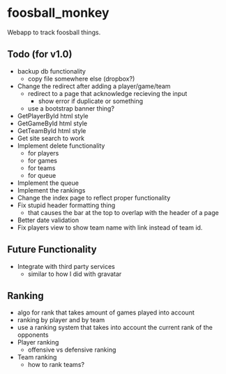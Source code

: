foosball_monkey
===============

Webapp to track foosball things.

Todo (for v1.0)
---------------
- backup db functionality
    - copy file somewhere else (dropbox?)
- Change the redirect after adding a player/game/team
    - redirect to a page that acknowledge recieving the input
        - show error if duplicate or something
    - use a bootstrap banner thing?
- GetPlayerById html style
- GetGameById html style
- GetTeamById html style
- Get site search to work
- Implement delete functionality
    - for players
    - for games
    - for teams
    - for queue
- Implement the queue
- Implement the rankings
- Change the index page to reflect proper functionality
- Fix stupid header formatting thing
    - that causes the bar at the top to overlap with the header of a page
- Better date validation
- Fix players view to show team name with link instead of team id.


Future Functionality
--------------------
- Integrate with third party services
    - similar to how I did with gravatar


Ranking
-------
- algo for rank that takes amount of games played into account
- ranking by player and by team
- use a ranking system that takes into account the current rank of the opponents
- Player ranking
    - offensive vs defensive ranking
- Team ranking
    - how to rank teams?
